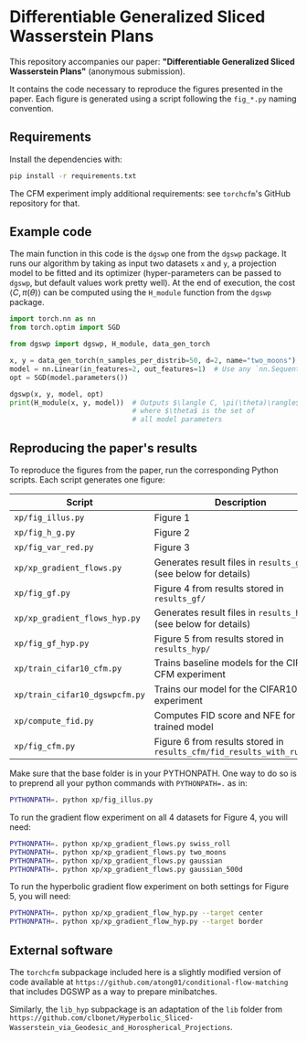 # Differentiable Generalized Sliced Wasserstein Plans

This repository accompanies our paper: **"Differentiable Generalized Sliced Wasserstein Plans"** (anonymous submission).

It contains the code necessary to reproduce the figures presented in the paper. Each figure is generated using a script following the `fig_*.py` naming convention.

## Requirements

Install the dependencies with:

```bash
pip install -r requirements.txt
```

The CFM experiment imply additional requirements: see `torchcfm`'s GitHub repository for that.

## Example code

The main function in this code is the `dgswp` one from the `dgswp` package.
It runs our algorithm by taking as input two datasets `x` and `y`, a projection model to be fitted and its optimizer (hyper-parameters can be passed to `dgswp`, but default values work pretty well).
At the end of execution, the cost $\langle C, \pi(\theta)\rangle$ can be computed using the `H_module` function from the `dgswp` package.

```python
import torch.nn as nn
from torch.optim import SGD

from dgswp import dgswp, H_module, data_gen_torch

x, y = data_gen_torch(n_samples_per_distrib=50, d=2, name="two_moons")
model = nn.Linear(in_features=2, out_features=1)  # Use any `nn.Sequential` model here
opt = SGD(model.parameters())

dgswp(x, y, model, opt)
print(H_module(x, y, model))  # Outputs $\langle C, \pi(\theta)\rangle$ 
                              # where $\theta$ is the set of 
                              # all model parameters
```

## Reproducing the paper's results

To reproduce the figures from the paper, run the corresponding Python scripts. Each script generates one figure:

| Script        | Description                  |
|---------------|------------------------------|
| `xp/fig_illus.py`    | Figure 1 |
| `xp/fig_h_g.py`    | Figure 2 |
| `xp/fig_var_red.py`    | Figure 3 |
| `xp/xp_gradient_flows.py` | Generates result files in `results_gf/` (see below for details) |
| `xp/fig_gf.py` | Figure 4 from results stored in `results_gf/` |
| `xp/xp_gradient_flows_hyp.py` | Generates result files in `results_hyp/` (see below for details) |
| `xp/fig_gf_hyp.py` | Figure 5 from results stored in `results_hyp/` |
| `xp/train_cifar10_cfm.py` | Trains baseline models for the CIFAR10 CFM experiment |
| `xp/train_cifar10_dgswpcfm.py` | Trains our model for the CIFAR10 CFM experiment |
| `xp/compute_fid.py` | Computes FID score and NFE for a trained model |
| `xp/fig_cfm.py` | Figure 6 from results stored in `results_cfm/fid_results_with_runs.csv` |

Make sure that the base folder is in your PYTHONPATH.
One way to do so is to preprend all your python commands with `PYTHONPATH=.` as in:

```bash
PYTHONPATH=. python xp/fig_illus.py
```

To run the gradient flow experiment on all 4 datasets for Figure 4, you will need:

```bash
PYTHONPATH=. python xp/xp_gradient_flows.py swiss_roll
PYTHONPATH=. python xp/xp_gradient_flows.py two_moons
PYTHONPATH=. python xp/xp_gradient_flows.py gaussian
PYTHONPATH=. python xp/xp_gradient_flows.py gaussian_500d
```

To run the hyperbolic gradient flow experiment on both settings for Figure 5, you will need:

```bash
PYTHONPATH=. python xp/xp_gradient_flow_hyp.py --target center
PYTHONPATH=. python xp/xp_gradient_flow_hyp.py --target border
```

## External software

The `torchcfm` subpackage included here is a slightly modified version of code available at `https://github.com/atong01/conditional-flow-matching` that includes DGSWP as a way to prepare minibatches.

Similarly, the `lib_hyp` subpackage is an adaptation of the `lib` folder from `https://github.com/clbonet/Hyperbolic_Sliced-Wasserstein_via_Geodesic_and_Horospherical_Projections`.
